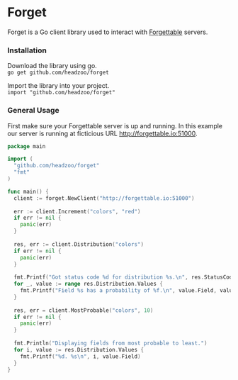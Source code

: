 Forget
======
Forget is a Go client library used to interact with [Forgettable](https://github.com/bitly/forgettable) servers.

### Installation
Download the library using go.  
`go get github.com/headzoo/forget`

Import the library into your project.  
`import "github.com/headzoo/forget"`


### General Usage
First make sure your Forgettable server is up and running. In this example our server is running at ficticious URL
http://forgettable.io:51000.

```go
package main

import (
  "github.com/headzoo/forget"
  "fmt"
)

func main() {
  client := forget.NewClient("http://forgettable.io:51000")
  
  err := client.Increment("colors", "red")
  if err != nil {
    panic(err)
  }
  
  res, err := client.Distribution("colors")
  if err != nil {
    panic(err)
  }
  
  fmt.Printf("Got status code %d for distribution %s.\n", res.StatusCode, res.Distribution.Name)
  for _, value := range res.Distribution.Values {
    fmt.Printf("Field %s has a probability of %f.\n", value.Field, value.Probability)
  }
  
  res, err = client.MostProbable("colors", 10)
  if err != nil {
    panic(err)
  }
  
  fmt.Println("Displaying fields from most probable to least.")
  for i, value := res.Distribution.Values {
    fmt.Printf("%d. %s\n", i, value.Field)
  }
}
```
